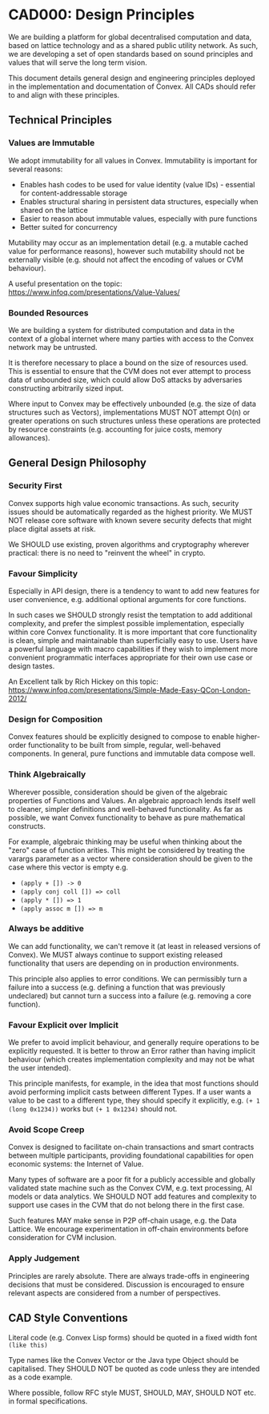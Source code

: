# CAD000: Design Principles

We are building a platform for global decentralised computation and data, based on lattice technology and as a shared public utility network. As such, we are developing a set of open standards based on sound principles and values that will serve the long term vision.

This document details general design and engineering principles deployed in the implementation and documentation of Convex. All CADs should refer to and align with these principles.

## Technical Principles

### Values are Immutable

We adopt immutability for all values in Convex. Immutability is important for several reasons:

- Enables hash codes to be used for value identity (value IDs) - essential for content-addressable storage
- Enables structural sharing in persistent data structures, especially when shared on the lattice
- Easier to reason about immutable values, especially with pure functions
- Better suited for concurrency

Mutability may occur as an implementation detail (e.g. a mutable cached value for performance reasons), however such mutability should not be externally visible (e.g. should not affect the encoding of values or CVM behaviour). 

A useful presentation on the topic: https://www.infoq.com/presentations/Value-Values/

### Bounded Resources

We are building a system for distributed computation and data in the context of a global internet where many parties with access to the Convex network may be untrusted.

It is therefore necessary to place a bound on the size of resources used. This is essential to ensure that the CVM does not ever attempt to process data of unbounded size, which could allow DoS attacks by adversaries constructing arbitrarily sized input.

Where input to Convex may be effectively unbounded (e.g. the size of data structures such as Vectors), implementations MUST NOT attempt O(n) or greater operations on such structures unless these operations are protected by resource constraints (e.g. accounting for juice costs, memory allowances). 

## General Design Philosophy

### Security First

Convex supports high value economic transactions. As such, security issues should be automatically regarded as the highest priority. We MUST NOT release core software with known severe security defects that might place digital assets at risk.

We SHOULD use existing, proven algorithms and cryptography wherever practical: there is no need to "reinvent the wheel" in crypto.

### Favour Simplicity

Especially in API design, there is a tendency to want to add new features for user convenience, e.g. additional optional arguments for core functions.

In such cases we SHOULD strongly resist the temptation to add additional complexity, and prefer the simplest possible implementation, especially within core Convex functionality. It is more important that core functionality is clean, simple and maintainable than superficially easy to use. Users have a powerful language with macro capabilities if they wish to implement more convenient programmatic interfaces appropriate for their own use case or design tastes.

An Excellent talk by Rich Hickey on this topic: https://www.infoq.com/presentations/Simple-Made-Easy-QCon-London-2012/

### Design for Composition

Convex features should be explicitly designed to compose to enable higher-order functionality to be built from simple, regular, well-behaved components. In general, pure functions and immutable data compose well.

### Think Algebraically

Wherever possible, consideration should be given of the algebraic properties of Functions and Values. An algebraic approach lends itself well to cleaner, simpler definitions and well-behaved functionality. As far as possible, we want Convex functionality to behave as pure mathematical constructs.

For example, algebraic thinking may be useful when thinking about the "zero" case of function arities. This might be considered by treating the varargs parameter as a vector where consideration should be given to the case where this vector is empty e.g. 

- `(apply + []) -> 0`
- `(apply conj coll []) => coll`
- `(apply * []) => 1`
- `(apply assoc m []) => m`

### Always be additive

We can add functionality, we can't remove it (at least in released versions of Convex). We MUST always continue to support existing released functionality that users are depending on in production environments.

This principle also applies to error conditions. We can permissibly turn a failure into a success (e.g. defining a function that was previously undeclared) but cannot turn a success into a failure (e.g. removing a core function).

### Favour Explicit over Implicit

We prefer to avoid implicit behaviour, and generally require operations to be explicitly requested. It is better to throw an Error rather than having implicit behaviour (which creates implementation complexity and may not be what the user intended).

This principle manifests, for example, in the idea that most functions should avoid performing implicit casts between different Types. If a user wants a value to be cast to a different type, they should specify it explicitly, e.g. `(+ 1 (long 0x1234))` works but `(+ 1 0x1234)` should not.

### Avoid Scope Creep

Convex is designed to facilitate on-chain transactions and smart contracts between multiple participants, providing foundational capabilities for open economic systems: the Internet of Value. 

Many types of software are a poor fit for a publicly accessible and globally validated state machine such as the Convex CVM, e.g. text processing, AI models or data analytics. We SHOULD NOT add features and complexity to support use cases in the CVM that do not belong there in the first case.

Such features MAY make sense in P2P off-chain usage, e.g. the Data Lattice. We encourage experimentation in off-chain environments before consideration for CVM inclusion.

### Apply Judgement

Principles are rarely absolute. There are always trade-offs in engineering decisions that must be considered. Discussion is encouraged to ensure relevant aspects are considered from a number of perspectives.

## CAD Style Conventions

Literal code (e.g. Convex Lisp forms) should be quoted in a fixed width font `(like this)`

Type names like the Convex Vector or the Java type Object should be capitalised. They SHOULD NOT be quoted as code unless they are intended as a code example.

Where possible, follow RFC style MUST, SHOULD, MAY, SHOULD NOT etc. in formal specifications.



